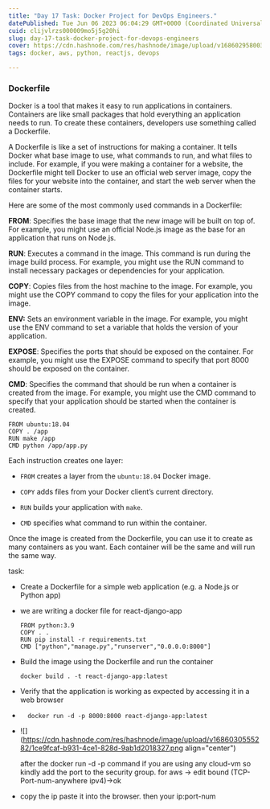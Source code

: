 ```yaml
---
title: "Day 17 Task: Docker Project for DevOps Engineers."
datePublished: Tue Jun 06 2023 06:04:29 GMT+0000 (Coordinated Universal Time)
cuid: clijvlrzs000009mo5j5g20hi
slug: day-17-task-docker-project-for-devops-engineers
cover: https://cdn.hashnode.com/res/hashnode/image/upload/v1686029580032/31aa287d-c0e9-459a-8283-bf372feb7bae.png
tags: docker, aws, python, reactjs, devops

---
```


### Dockerfile

Docker is a tool that makes it easy to run applications in containers. Containers are like small packages that hold everything an application needs to run. To create these containers, developers use something called a Dockerfile.

A Dockerfile is like a set of instructions for making a container. It tells Docker what base image to use, what commands to run, and what files to include. For example, if you were making a container for a website, the Dockerfile might tell Docker to use an official web server image, copy the files for your website into the container, and start the web server when the container starts.

Here are some of the most commonly used commands in a Dockerfile:

**FROM**: Specifies the base image that the new image will be built on top of. For example, you might use an official Node.js image as the base for an application that runs on Node.js.

**RUN**: Executes a command in the image. This command is run during the image build process. For example, you might use the RUN command to install necessary packages or dependencies for your application.

**COPY**: Copies files from the host machine to the image. For example, you might use the COPY command to copy the files for your application into the image.

**ENV:** Sets an environment variable in the image. For example, you might use the ENV command to set a variable that holds the version of your application.

**EXPOSE**: Specifies the ports that should be exposed on the container. For example, you might use the EXPOSE command to specify that port 8000 should be exposed on the container.

**CMD**: Specifies the command that should be run when a container is created from the image. For example, you might use the CMD command to specify that your application should be started when the container is created.

```plaintext
FROM ubuntu:18.04
COPY . /app
RUN make /app
CMD python /app/app.py
```

Each instruction creates one layer:

* `FROM` creates a layer from the `ubuntu:18.04` Docker image.
    
* `COPY` adds files from your Docker client’s current directory.
    
* `RUN` builds your application with `make`.
    
* `CMD` specifies what command to run within the container.
    

Once the image is created from the Dockerfile, you can use it to create as many containers as you want. Each container will be the same and will run the same way.

task:

* Create a Dockerfile for a simple web application (e.g. a Node.js or Python app)
    
* we are writing a docker file for react-django-app
    
    ```plaintext
    FROM python:3.9 
    COPY . . 
    RUN pip install -r requirements.txt 
    CMD ["python","manage.py","runserver","0.0.0.0:8000"]
    ```
    
* Build the image using the Dockerfile and run the container
    
    ```plaintext
    docker build . -t react-django-app:latest
    ```
    
* Verify that the application is working as expected by accessing it in a web browser
    
* ```plaintext
    docker run -d -p 8000:8000 react-django-app:latest
    ```
    
* ![](https://cdn.hashnode.com/res/hashnode/image/upload/v1686030555282/1ce9fcaf-b931-4ce1-828d-9ab1d2018327.png align="center")
    
    after the docker run -d -p command if you are using any cloud-vm so kindly add the port to the security group. for aws -&gt; edit bound (TCP-Port-num-anywhere ipv4)-&gt;ok
    
* copy the ip paste it into the browser. then your ip:port-num